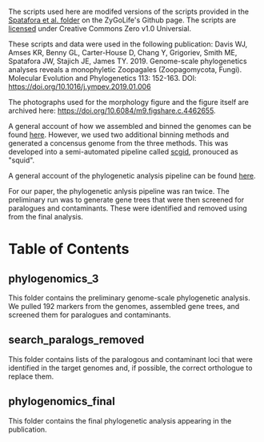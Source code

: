The scripts used here are modifed versions of the scripts provided in the [Spatafora et al. folder](https://github.com/zygolife/Phylogenomics "Phylogenomics") on the ZyGoLife's Github page. The scripts are [licensed](https://github.com/zygolife/Phylogenomics/blob/master/LICENSE) under Creative Commons Zero v1.0 Universial.

These scripts and data were used in the following publication:
Davis WJ, Amses KR, Benny GL, Carter-House D, Chang Y, Grigoriev, Smith ME, Spatafora JW, Stajich JE, James TY. 2019. Genome-scale phylogenetics analyses reveals a monophyletic Zoopagales (Zoopagomycota, Fungi). Molecular Evolution and Phylogenetics 113: 152-163. DOI: https://doi.org/10.1016/j.ympev.2019.01.006

The photographs used for the morphology figure and the figure itself are archived here: https://doi.org/10.6084/m9.figshare.c.4462655.

A general account of how we assembled and binned the genomes can be found [here](https://github.com/Michigan-Mycology/Lab-Code-and-Hacks/tree/master/Genomics/processing_messy_genomic_data). However, we used two additional binning methods and generated a concensus genome from the three methods. This was developed into a semi-automated pipeline called [scgid](https://github.com/amsesk/scgid), pronouced as "squid". 

A general account of the phylogenetic analysis pipeline can be found [here](https://github.com/Michigan-Mycology/Lab-Code-and-Hacks/tree/master/Phylogenomics).

For our paper, the phylogenetic anlysis pipeline was ran twice. The preliminary run was to generate gene trees that were then screened for paralogues and contaminants. These were identified and removed using from the final analysis.

# Table of Contents

## phylogenomics_3
This folder contains the preliminary genome-scale phylogenetic analysis. We pulled 192 markers from the genomes, assembled gene trees, and screened them for paralogues and contaminants.

## search_paralogs_removed
This folder contains lists of the paralogous and contaminant loci that were identified in the target genomes and, if possible, the correct orthologue to replace them.

## phylogenomics_final
This folder contains the final phylogenetic analysis appearing in the publication.
